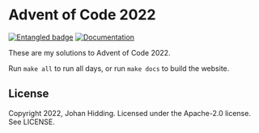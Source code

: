 # Advent of Code 2022
[![Entangled badge](https://img.shields.io/badge/entangled-Use%20the%20source!-%2300aeff)](https://entangled.github.io/)
[![Documentation](https://github.com/jhidding/aoc2022/actions/workflows/documentation.yml/badge.svg)](https://github.com/jhidding/aoc2022/actions/workflows/documentation.yml)

These are my solutions to Advent of Code 2022.

Run `make all` to run all days, or run `make docs` to build the website.

## License
Copyright 2022, Johan Hidding. Licensed under the Apache-2.0 license. See LICENSE.
